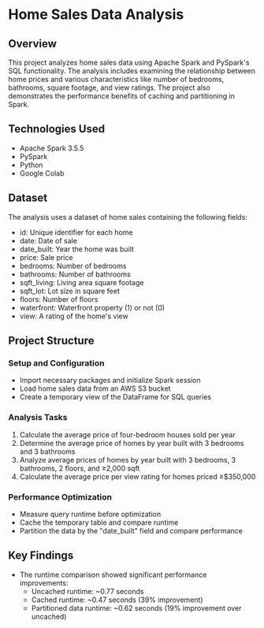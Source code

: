 # Home Sales Data Analysis

## Overview
This project analyzes home sales data using Apache Spark and PySpark's SQL functionality. The analysis includes examining the relationship between home prices and various characteristics like number of bedrooms, bathrooms, square footage, and view ratings. The project also demonstrates the performance benefits of caching and partitioning in Spark.

## Technologies Used
- Apache Spark 3.5.5
- PySpark
- Python
- Google Colab

## Dataset
The analysis uses a dataset of home sales containing the following fields:
- id: Unique identifier for each home
- date: Date of sale
- date_built: Year the home was built
- price: Sale price
- bedrooms: Number of bedrooms
- bathrooms: Number of bathrooms
- sqft_living: Living area square footage
- sqft_lot: Lot size in square feet
- floors: Number of floors
- waterfront: Waterfront property (1) or not (0)
- view: A rating of the home's view

## Project Structure

### Setup and Configuration
- Import necessary packages and initialize Spark session
- Load home sales data from an AWS S3 bucket
- Create a temporary view of the DataFrame for SQL queries

### Analysis Tasks
1. Calculate the average price of four-bedroom houses sold per year
2. Determine the average price of homes by year built with 3 bedrooms and 3 bathrooms
3. Analyze average prices of homes by year built with 3 bedrooms, 3 bathrooms, 2 floors, and ≥2,000 sqft
4. Calculate the average price per view rating for homes priced ≥$350,000

### Performance Optimization
- Measure query runtime before optimization
- Cache the temporary table and compare runtime
- Partition the data by the "date_built" field and compare performance

## Key Findings
- The runtime comparison showed significant performance improvements:
  - Uncached runtime: ~0.77 seconds
  - Cached runtime: ~0.47 seconds (39% improvement)
  - Partitioned data runtime: ~0.62 seconds (19% improvement over uncached)